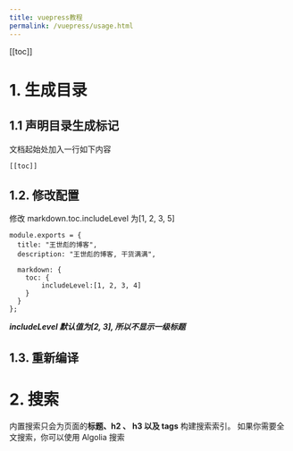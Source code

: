 ```yaml
---
title: vuepress教程
permalink: /vuepress/usage.html
---
```


[[toc]]

# 1. 生成目录

## 1.1 声明目录生成标记

文档起始处加入一行如下内容

```
[[toc]]
```

## 1.2. 修改配置

修改 markdown.toc.includeLevel 为[1, 2, 3, 5]

```
module.exports = {
  title: "王世彪的博客",
  description: "王世彪的博客, 干货满满",

  markdown: {
    toc: {
        includeLevel:[1, 2, 3, 4]
    }
  }
};
```

_**includeLevel 默认值为[2, 3], 所以不显示一级标题**_

## 1.3. 重新编译

# 2. 搜索

内置搜索只会为页面的**标题、h2 、 h3 以及 tags** 构建搜索索引。 如果你需要全文搜索，你可以使用 Algolia 搜索
